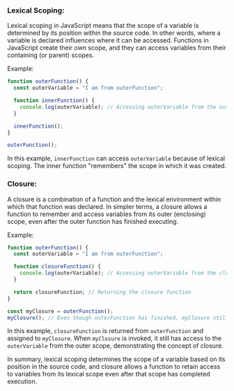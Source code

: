 ### Lexical Scoping:

Lexical scoping in JavaScript means that the scope of a variable is determined by its position within the source code. In other words, where a variable is declared influences where it can be accessed. Functions in JavaScript create their own scope, and they can access variables from their containing (or parent) scopes.

Example:

```javascript
function outerFunction() {
  const outerVariable = "I am from outerFunction";

  function innerFunction() {
    console.log(outerVariable); // Accessing outerVariable from the outer scope
  }

  innerFunction();
}

outerFunction();
```

In this example, `innerFunction` can access `outerVariable` because of lexical scoping. The inner function "remembers" the scope in which it was created.

### Closure:

A closure is a combination of a function and the lexical environment within which that function was declared. In simpler terms, a closure allows a function to remember and access variables from its outer (enclosing) scope, even after the outer function has finished executing.

Example:

```javascript
function outerFunction() {
  const outerVariable = "I am from outerFunction";

  function closureFunction() {
    console.log(outerVariable); // Accessing outerVariable from the closure
  }

  return closureFunction; // Returning the closure function
}

const myClosure = outerFunction();
myClosure(); // Even though outerFunction has finished, myClosure still has access to outerVariable
```

In this example, `closureFunction` is returned from `outerFunction` and assigned to `myClosure`. When `myClosure` is invoked, it still has access to the `outerVariable` from the outer scope, demonstrating the concept of closure.

In summary, lexical scoping determines the scope of a variable based on its position in the source code, and closure allows a function to retain access to variables from its lexical scope even after that scope has completed execution.